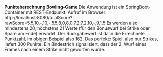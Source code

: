 **Punkteberechnung Bowling-Game**
Die Anwendung ist ein SpringBoot-Container mit REST-Endpunkt.
Aufruf im Browser:
    http://localhost:8080/totalScore?rawScore=5,5,10,-,10,-,5,5,8,0,8,0,7,2,7,2,10,-,9,1,5
Es werden also mindestens 20, höchstens 21 Werte (für den Bonuswurf bei Strike oder Spare am Ende) erwartet.
Der Rückgabewert ist dann die Errechnete Punktzahl, im obigen Beispiel also 162.
Das perfekte Spiel, also nur Strikes, liefert 300 Punkte.
Ein Bindestrich signalisiert, dass der 2. Wurf eines Frames nach einem Strike nicht geworfen wurde.
